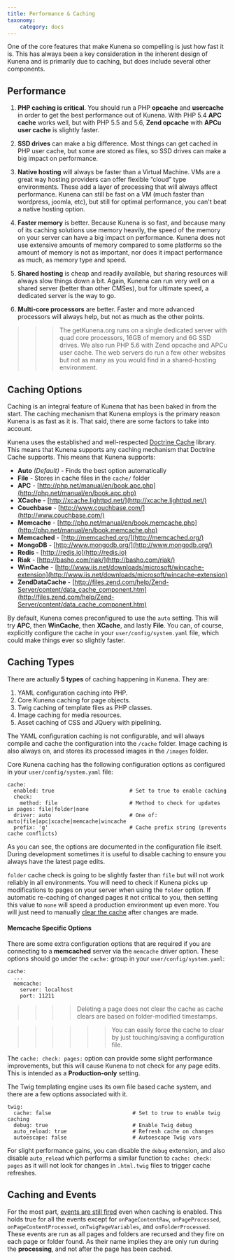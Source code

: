 ```yaml
---
title: Performance & Caching
taxonomy:
    category: docs
---
```


 One of the core features that make Kunena so compelling is just how fast it is.  This has always been a key consideration in the inherent design of Kunena and is primarily due to caching, but does include several other components.

## Performance

1. **PHP caching is critical**.  You should run a PHP **opcache** and **usercache** in order to get the best performance out of Kunena. WIth PHP 5.4 **APC cache** works well, but with PHP 5.5 and 5.6, **Zend opcache** with **APCu user cache** is slightly faster.

2. **SSD drives** can make a big difference. Most things can get cached in PHP user cache, but some are stored as files, so SSD drives can make a big impact on performance.

3. **Native hosting** will always be faster than a Virtual Machine.  VMs are a great way hosting providers can offer flexible “cloud” type environments. These add a layer of processing that will always affect performance. Kunena can still be fast on a VM (much faster than wordpress, joomla, etc), but still for optimal performance, you can't beat a native hosting option.

4. **Faster memory** is better. Because Kunena is so fast, and because many of its caching solutions use memory heavily, the speed of the memory on your server can have a big impact on performance. Kunena does not use extensive amounts of memory compared to some platforms so the amount of memory is not as important, nor does it impact performance as much, as memory type and speed.

5. **Shared hosting** is cheap and readily available, but sharing resources will always slow things down a bit. Again, Kunena can run very well on a shared server (better than other CMSes), but for ultimate speed, a dedicated server is the way to go.

6. **Multi-core processors** are better. Faster and more advanced processors will always help, but not as much as the other points.

>>> The getKunena.org runs on a single dedicated server with quad core processors, 16GB of memory and 6G SSD drives. We also run PHP 5.6 with Zend opcache and APCu user cache. The web servers do run a few other websites but not as many as you would find in a shared-hosting environment.

## Caching Options

Caching is an integral feature of Kunena that has been baked in from the start.  The caching mechanism that Kunena employs is the primary reason Kunena is as fast as it is.  That said, there are some factors to take into account.

Kunena uses the established and well-respected [Doctrine Cache](http://docs.doctrine-project.org/en/latest/reference/caching.html) library. This means that Kunena supports any caching mechanism that Doctrine Cache supports.  This means that Kunena supports:

* **Auto** _(Default)_ - Finds the best option automatically
* **File** - Stores in cache files in the `cache/` folder
* **APC** - [http://php.net/manual/en/book.apc.php](http://php.net/manual/en/book.apc.php)
* **XCache** - [http://xcache.lighttpd.net/](http://xcache.lighttpd.net/)
* **Couchbase** - [http://www.couchbase.com/](http://www.couchbase.com/)
* **Memcache** - [http://php.net/manual/en/book.memcache.php](http://php.net/manual/en/book.memcache.php)
* **Memcached** - [http://memcached.org/](http://memcached.org/)
* **MongoDB** - [http://www.mongodb.org/](http://www.mongodb.org/)
* **Redis** - [http://redis.io](http://redis.io)
* **Riak** - [http://basho.com/riak/](http://basho.com/riak/)
* **WinCache** - [http://www.iis.net/downloads/microsoft/wincache-extension](http://www.iis.net/downloads/microsoft/wincache-extension)
* **ZendDataCache** - [http://files.zend.com/help/Zend-Server/content/data_cache_component.htm](http://files.zend.com/help/Zend-Server/content/data_cache_component.htm)


By default, Kunena comes preconfigured to use the `auto` setting.  This will try **APC**, then **WinCache**, then **XCache**, and lastly **File**.  You can, of course, explicitly configure the cache in your `user/config/system.yaml` file, which could make things ever so slightly faster.

## Caching Types

There are actually **5 types** of caching happening in Kunena.  They are:

1. YAML configuration caching into PHP.
2. Core Kunena caching for page objects.
3. Twig caching of template files as PHP classes.
4. Image caching for media resources.
5. Asset caching of CSS and JQuery with pipelining.

The YAML configuration caching is not configurable, and will always compile and cache the configuration into the `/cache` folder. Image caching is also always on, and stores its processed images in the `/images` folder.

Core Kunena caching has the following configuration options as configured in your `user/config/system.yaml` file:

```
cache:
  enabled: true                        # Set to true to enable caching
  check:
    method: file                       # Method to check for updates in pages: file|folder|none
  driver: auto                         # One of: auto|file|apc|xcache|memcache|wincache
  prefix: 'g'                          # Cache prefix string (prevents cache conflicts)
```

As you can see, the options are documented in the configuration file itself.  During development sometimes it is useful to disable caching to ensure you always have the latest page edits.

`folder` cache check is going to be slightly faster than `file` but will not work reliably in all environments.  You will need to check if Kunena picks up modifications to pages on your server when using the `folder` option.  If automatic re-caching of changed pages it not critical to you, then setting this value to `none` will speed a production environment up even more. You will just need to manually [clear the cache](../Kunena-cli#clearing-Kunena-cache) after changes are made.

#### Memcache Specific Options

There are some extra configuration options that are required if you are connecting to a **memcached** server via the `memcache` driver option.  These options should go under the `cache:` group in your `user/config/system.yaml`:

```
cache:
  ...
  memcache:
    server: localhost
    port: 11211
```

>>>> Deleting a page does not clear the cache as cache clears are based on folder-modified timestamps.

<!-- -->

>>>>>> You can easily force the cache to clear by just touching/saving a configuration file.

The `cache: check: pages:` option can provide some slight performance improvements, but this will cause Kunena to not check for any page edits.  This is intended as a **Production-only** setting.

The Twig templating engine uses its own file based cache system, and there are a few options associated with it.

```
twig:
  cache: false                          # Set to true to enable twig caching
  debug: true                           # Enable Twig debug
  auto_reload: true                     # Refresh cache on changes
  autoescape: false                     # Autoescape Twig vars
```

For slight performance gains, you can disable the `debug` extension, and also disable `auto_reload` which performs a similar function to `cache: check: pages` as it will not look for changes in `.html.twig` files to trigger cache refreshes.

## Caching and Events

For the most part, [events are still fired](../../plugins/event-hooks) even when caching is enabled.  This holds true for all the events except for `onPageContentRaw`, `onPageProcessed`, `onPageContentProcessed`, `onTwigPageVariables`, and `onFolderProcessed`.  These events are run as all pages and folders are recursed and they fire on each page or folder found.  As their name implies they are only run during the **processing**, and not after the page has been cached.
